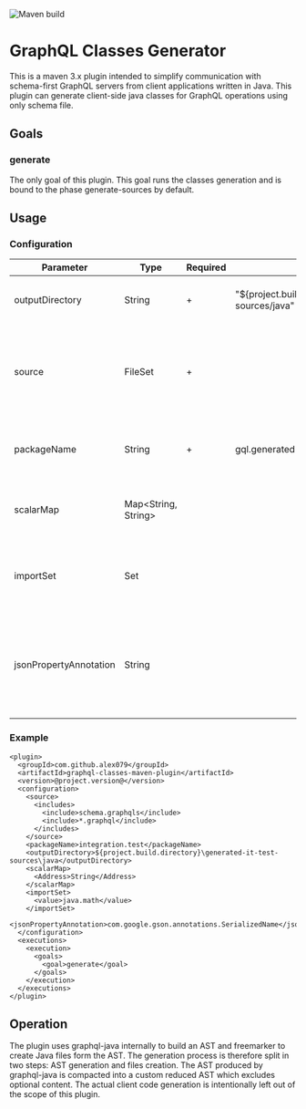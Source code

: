 ![Maven build](https://github.com/Alex079/graphql-classes-maven-plugin/workflows/Java%20CI%20with%20Maven/badge.svg)

# GraphQL Classes Generator

This is a maven 3.x plugin intended to simplify communication with schema-first GraphQL servers from client applications written in Java. This plugin can generate client-side java classes for GraphQL operations using only schema file.

## Goals

### generate

The only goal of this plugin. This goal runs the classes generation and is bound to the phase generate-sources by default.

## Usage

### Configuration

|Parameter|Type|Required|Default|Description|
|-|-|-|-|-|
|outputDirectory|String|+|"${project.build.directory}/generated-sources/java"|A root directory to create files in|
|source|FileSet|+||A set of source files including both schema files and operation files|
|packageName|String|+|gql.generated|A name of the package to create files in|
|scalarMap|Map<String, String>|||A mapping of GraphQL scalars to known java classes|
|importSet|Set<String>|||A set of packages to import into generated classes|
|jsonPropertyAnnotation|String|||An annotation to be used on generated fields to avoid java keywords collisions|

### Example

```
<plugin>
  <groupId>com.github.alex079</groupId>
  <artifactId>graphql-classes-maven-plugin</artifactId>
  <version>@project.version@</version>
  <configuration>
    <source>
      <includes>
        <include>schema.graphqls</include>
        <include>*.graphql</include>
      </includes>
    </source>
    <packageName>integration.test</packageName>
    <outputDirectory>${project.build.directory}\generated-it-test-sources\java</outputDirectory>
    <scalarMap>
      <Address>String</Address>
    </scalarMap>
    <importSet>
      <value>java.math</value>
    </importSet>
    <jsonPropertyAnnotation>com.google.gson.annotations.SerializedName</jsonPropertyAnnotation>
  </configuration>
  <executions>
    <execution>
      <goals>
        <goal>generate</goal>
      </goals>
    </execution>
  </executions>
</plugin>
```

## Operation

The plugin uses graphql-java internally to build an AST and freemarker to create Java files form the AST. The generation process is therefore split in two steps: AST generation and files creation. The AST produced by graphql-java is compacted into a custom reduced AST which excludes optional content.
The actual client code generation is intentionally left out of the scope of this plugin.
